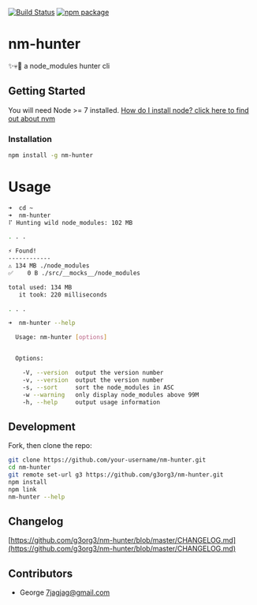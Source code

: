 [![Build Status][travis]][travis-url]
[![npm package][npm-image]](npm-url)
# nm-hunter
✨💀👻 a node_modules hunter cli

## Getting Started
You will need Node >= 7 installed. [How do I install node? click here to find out about nvm](https://github.com/creationix/nvm#installation)

### Installation
```sh
npm install -g nm-hunter
```

# Usage
```sh
➜  cd ~
➜  nm-hunter
⠏ Hunting wild node_modules: 102 MB

. . .

⚡️ Found!
------------
⚠️ 134 MB ./node_modules
✅    0 B ./src/__mocks__/node_modules

total used: 134 MB
   it took: 220 milliseconds

. . .

➜  nm-hunter --help

  Usage: nm-hunter [options]


  Options:

    -V, --version  output the version number
    -v, --version  output the version number
    -s, --sort     sort the node_modules in ASC
    -w --warning   only display node_modules above 99M
    -h, --help     output usage information
```

## Development
Fork, then clone the repo:
```sh
git clone https://github.com/your-username/nm-hunter.git
cd nm-hunter
git remote set-url g3 https://github.com/g3org3/nm-hunter.git
npm install
npm link
nm-hunter --help
```

## Changelog
[https://github.com/g3org3/nm-hunter/blob/master/CHANGELOG.md](https://github.com/g3org3/nm-hunter/blob/master/CHANGELOG.md)

## Contributors
* George <7jagjag@gmail.com>

[travis]: https://travis-ci.org/g3org3/nm-hunter.svg?branch=master
[travis-url]: https://travis-ci.org/g3org3/nm-hunter
[npm-image]: https://img.shields.io/npm/v/nm-hunter.svg?style=flat-square
[npm-url]: https://www.npmjs.org/package/nm-hunter
